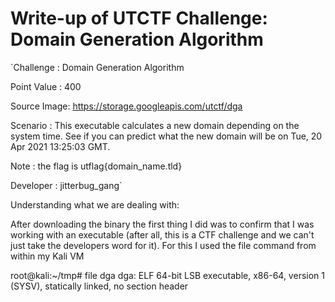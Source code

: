 # Write-up of UTCTF Challenge: Domain Generation Algorithm

`Challenge   : Domain Generation Algorithm

Point Value : 400

Source Image: https://storage.googleapis.com/utctf/dga

Scenario    :  This executable calculates a new domain depending on the system time. See if you can predict what the new domain will be on Tue, 20 Apr 2021 13:25:03 GMT.

Note        : the flag is utflag{domain_name.tld}

Developer   : jitterbug_gang`


Understanding what we are dealing with:

After downloading the binary the first thing I did was to confirm that I was working with an executable (after all, this is a CTF challenge and we can't just take the developers word for it).  For this I used the file command from within my Kali VM

root@kali:~/tmp# file dga
dga: ELF 64-bit LSB executable, x86-64, version 1 (SYSV), statically linked, no section header
